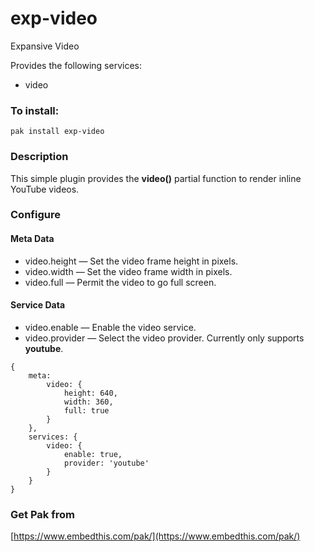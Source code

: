 exp-video
===

Expansive Video

Provides the following services:

* video

### To install:

    pak install exp-video

### Description

This simple plugin provides the **video()** partial function to render inline YouTube videos.

### Configure

#### Meta Data

* video.height &mdash; Set the video frame height in pixels.
* video.width &mdash; Set the video frame width in pixels.
* video.full &mdash; Permit the video to go full screen.

#### Service Data

* video.enable &mdash; Enable the video service.
* video.provider &mdash; Select the video provider. Currently only supports **youtube**.


```
{
    meta:
        video: {
            height: 640,
            width: 360,
            full: true
        }
    },
    services: {
        video: {
            enable: true,
            provider: 'youtube'
        }
    }
}
```

### Get Pak from

[https://www.embedthis.com/pak/](https://www.embedthis.com/pak/)
